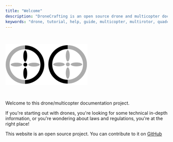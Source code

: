 ```yaml
---
title: "Welcome"
description: "DroneCrafting is an open source drone and multicopter documentation project."
keywords: "drone, tutorial, help, guide, multicopter, multirotor, quadcopter, fpv"
---
```


<br/>

![This is an image](images/logo.png)

<br/>

Welcome to this drone/multicopter documentation project.

If you're starting out with drones, you're looking for some technical in-depth information,
or you're wondering about laws and regulations, you're at the right place!

This website is an open source project. You can contribute to it on [GitHub](https://github.com/ByteWelder/DroneCrafting)

